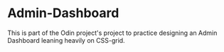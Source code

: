 # Admin-Dashboard
This is part of the Odin project's project to practice designing an Admin Dashboard leaning heavily on CSS-grid.
